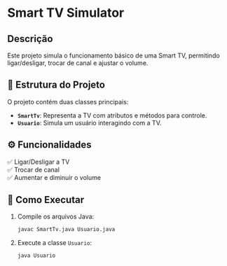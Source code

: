 # Smart TV Simulator

## Descrição

Este projeto simula o funcionamento básico de uma Smart TV, permitindo ligar/desligar, trocar de canal e ajustar o volume.

## 📂 Estrutura do Projeto

O projeto contém duas classes principais:

- **`SmartTv`**: Representa a TV com atributos e métodos para controle.
- **`Usuario`**: Simula um usuário interagindo com a TV.

## ⚙️ Funcionalidades

✅ Ligar/Desligar a TV  
✅ Trocar de canal  
✅ Aumentar e diminuir o volume  

## 🚀 Como Executar

1. Compile os arquivos Java:
   ```sh
   javac SmartTv.java Usuario.java
   ```
2. Execute a classe `Usuario`:
   ```sh
   java Usuario
   ```

